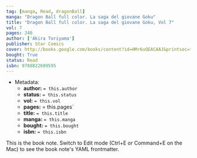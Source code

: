 ```yaml
---
tag: [manga, Read, dragonBall]
manga: "Dragon Ball full color. La saga del giovane Goku"
title: "Dragon Ball full color. La saga del giovane Goku, Vol 7"
vol: 7
pages: 240
author: ['Akira Toriyama']
publisher: Star Comics
cover: http://books.google.com/books/content?id=HMr6uQEACAAJ&printsec=frontcover&img=1&zoom=1&source=gbs_api
bought: True
status: Read
isbn: 9788822609595
---
```


- Metadata:
    - **author:** `= this.author`
    - **status:** `= this.status`
    - **vol:** `= this.vol`
    - **pages:** = this.pages`
    - **title:** `= this.title`
    - **manga:** `= this.manga`
    - **bought:** `= this.bought`
    - **isbn:** `= this.isbn`


This is the book note. Switch to Edit mode (Ctrl+E or Command+E on the Mac) to see the book note's YAML frontmatter.